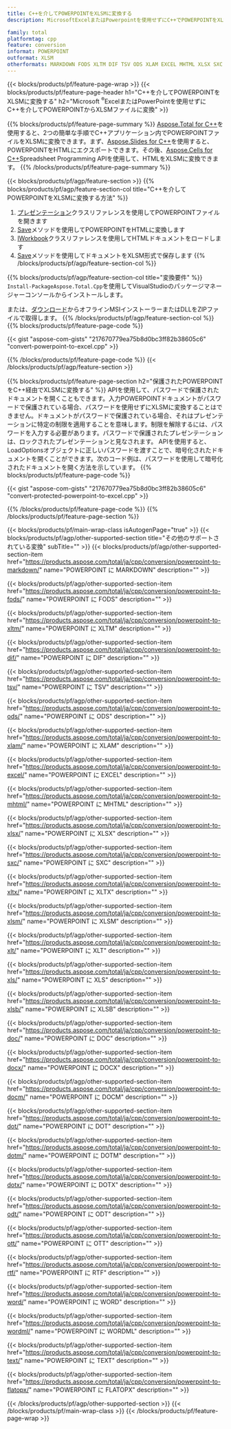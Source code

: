 ```yaml
---
title: C++を介してPOWERPOINTをXLSMに変換する
description: MicrosoftExcelまたはPowerpointを使用せずにC++でPOWERPOINTをXLSMにエクスポートする

family: total
platformtag: cpp
feature: conversion
informat: POWERPOINT
outformat: XLSM
otherformats: MARKDOWN FODS XLTM DIF TSV ODS XLAM EXCEL MHTML XLSX SXC XLTX CSV XLT XLS XLSB DOC DOCX DOCM DOT DOTM DOTX ODT OTT RTF WORD WORDML TEXT FLATOPX
---
```

{{< blocks/products/pf/feature-page-wrap >}}
{{< blocks/products/pf/feature-page-header h1="C++を介してPOWERPOINTをXLSMに変換する" h2="Microsoft <sup>&reg;</sup>ExcelまたはPowerPointを使用せずにC++を介してPOWERPOINTからXLSMファイルに変換" >}}

{{% blocks/products/pf/feature-page-summary %}}
[Aspose.Total for C++](https://products.aspose.com/total/cpp/)を使用すると、2つの簡単な手順でC++アプリケーション内でPOWERPOINTファイルをXLSMに変換できます。まず、[Aspose.Slides for C++](https://products.aspose.com/slides/cpp/)を使用すると、POWERPOINTをHTMLにエクスポートできます。その後、[Aspose.Cells for C++](https://products.aspose.com/cells/cpp/)Spreadsheet Programming APIを使用して、HTMLをXLSMに変換できます。 
{{% /blocks/products/pf/feature-page-summary  %}}

{{< blocks/products/pf/agp/feature-section >}}
{{% blocks/products/pf/agp/feature-section-col title="C++を介してPOWERPOINTをXLSMに変換する方法" %}}
1. [プレゼンテーション](https://reference.aspose.com/slides/cpp/class/aspose.slides.presentation)クラスリファレンスを使用してPOWERPOINTファイルを開きます
2. [Save](https://reference.aspose.com/slides/cpp/class/aspose.slides.presentation#a06fe2a156063c8c3e5ada2713bb697ba)メソッドを使用してPOWERPOINTをHTMLに変換します
3. [IWorkbook](https://reference.aspose.com/cells/cpp/class/aspose.cells.i_workbook)クラスリファレンスを使用してHTMLドキュメントをロードします
4. [Save](https://reference.aspose.com/cells/cpp/class/aspose.cells.i_workbook#a5dc7de23f7ceba76a05dc1d49f51502e)メソッドを使用してドキュメントをXLSM形式で保存します
{{% /blocks/products/pf/agp/feature-section-col %}}

{{% blocks/products/pf/agp/feature-section-col title="変換要件" %}}
```Install-PackageAspose.Total.Cpp```を使用してVisualStudioのパッケージマネージャーコンソールからインストールします。

または、[ダウンロード](https://downloads.aspose.com/total/cpp)からオフラインMSIインストーラーまたはDLLをZIPファイルで取得します。
{{% /blocks/products/pf/agp/feature-section-col %}}
{{% blocks/products/pf/feature-page-code %}}

{{< gist "aspose-com-gists" "217670779ea75b8d0bc3ff82b38605c6" "convert-powerpoint-to-excel.cpp" >}}



{{% /blocks/products/pf/feature-page-code %}}
{{< /blocks/products/pf/agp/feature-section >}}

{{% blocks/products/pf/feature-page-section  h2="保護されたPOWERPOINTをC++経由でXLSMに変換する" %}}
APIを使用して、パスワードで保護されたドキュメントを開くこともできます。入力POWERPOINTドキュメントがパスワードで保護されている場合、パスワードを使用せずにXLSMに変換することはできません。ドキュメントがパスワードで保護されている場合、それはプレゼンテーションに特定の制限を適用することを意味します。制限を解除するには、パスワードを入力する必要があります。パスワードで保護されたプレゼンテーションは、ロックされたプレゼンテーションと見なされます。 APIを使用すると、LoadOptionsオブジェクトに正しいパスワードを渡すことで、暗号化されたドキュメントを開くことができます。次のコード例は、パスワードを使用して暗号化されたドキュメントを開く方法を示しています。
{{% blocks/products/pf/feature-page-code %}}

{{< gist "aspose-com-gists" "217670779ea75b8d0bc3ff82b38605c6" "convert-protected-powerpoint-to-excel.cpp" >}}

{{% /blocks/products/pf/feature-page-code  %}}
{{% /blocks/products/pf/feature-page-section %}}

{{< blocks/products/pf/main-wrap-class isAutogenPage="true" >}}
{{< blocks/products/pf/agp/other-supported-section title="その他のサポートされている変換" subTitle="" >}}
{{< blocks/products/pf/agp/other-supported-section-item href="https://products.aspose.com/total/ja/cpp/conversion/powerpoint-to-markdown/" name="POWERPOINT に MARKDOWN" description="" >}}

{{< blocks/products/pf/agp/other-supported-section-item href="https://products.aspose.com/total/ja/cpp/conversion/powerpoint-to-fods/" name="POWERPOINT に FODS" description="" >}}

{{< blocks/products/pf/agp/other-supported-section-item href="https://products.aspose.com/total/ja/cpp/conversion/powerpoint-to-xltm/" name="POWERPOINT に XLTM" description="" >}}

{{< blocks/products/pf/agp/other-supported-section-item href="https://products.aspose.com/total/ja/cpp/conversion/powerpoint-to-dif/" name="POWERPOINT に DIF" description="" >}}

{{< blocks/products/pf/agp/other-supported-section-item href="https://products.aspose.com/total/ja/cpp/conversion/powerpoint-to-tsv/" name="POWERPOINT に TSV" description="" >}}

{{< blocks/products/pf/agp/other-supported-section-item href="https://products.aspose.com/total/ja/cpp/conversion/powerpoint-to-ods/" name="POWERPOINT に ODS" description="" >}}

{{< blocks/products/pf/agp/other-supported-section-item href="https://products.aspose.com/total/ja/cpp/conversion/powerpoint-to-xlam/" name="POWERPOINT に XLAM" description="" >}}

{{< blocks/products/pf/agp/other-supported-section-item href="https://products.aspose.com/total/ja/cpp/conversion/powerpoint-to-excel/" name="POWERPOINT に EXCEL" description="" >}}

{{< blocks/products/pf/agp/other-supported-section-item href="https://products.aspose.com/total/ja/cpp/conversion/powerpoint-to-mhtml/" name="POWERPOINT に MHTML" description="" >}}

{{< blocks/products/pf/agp/other-supported-section-item href="https://products.aspose.com/total/ja/cpp/conversion/powerpoint-to-xlsx/" name="POWERPOINT に XLSX" description="" >}}

{{< blocks/products/pf/agp/other-supported-section-item href="https://products.aspose.com/total/ja/cpp/conversion/powerpoint-to-sxc/" name="POWERPOINT に SXC" description="" >}}

{{< blocks/products/pf/agp/other-supported-section-item href="https://products.aspose.com/total/ja/cpp/conversion/powerpoint-to-xltx/" name="POWERPOINT に XLTX" description="" >}}

{{< blocks/products/pf/agp/other-supported-section-item href="https://products.aspose.com/total/ja/cpp/conversion/powerpoint-to-xlsm/" name="POWERPOINT に XLSM" description="" >}}

{{< blocks/products/pf/agp/other-supported-section-item href="https://products.aspose.com/total/ja/cpp/conversion/powerpoint-to-xlt/" name="POWERPOINT に XLT" description="" >}}

{{< blocks/products/pf/agp/other-supported-section-item href="https://products.aspose.com/total/ja/cpp/conversion/powerpoint-to-xls/" name="POWERPOINT に XLS" description="" >}}

{{< blocks/products/pf/agp/other-supported-section-item href="https://products.aspose.com/total/ja/cpp/conversion/powerpoint-to-xlsb/" name="POWERPOINT に XLSB" description="" >}}

{{< blocks/products/pf/agp/other-supported-section-item href="https://products.aspose.com/total/ja/cpp/conversion/powerpoint-to-doc/" name="POWERPOINT に DOC" description="" >}}

{{< blocks/products/pf/agp/other-supported-section-item href="https://products.aspose.com/total/ja/cpp/conversion/powerpoint-to-docx/" name="POWERPOINT に DOCX" description="" >}}

{{< blocks/products/pf/agp/other-supported-section-item href="https://products.aspose.com/total/ja/cpp/conversion/powerpoint-to-docm/" name="POWERPOINT に DOCM" description="" >}}

{{< blocks/products/pf/agp/other-supported-section-item href="https://products.aspose.com/total/ja/cpp/conversion/powerpoint-to-dot/" name="POWERPOINT に DOT" description="" >}}

{{< blocks/products/pf/agp/other-supported-section-item href="https://products.aspose.com/total/ja/cpp/conversion/powerpoint-to-dotm/" name="POWERPOINT に DOTM" description="" >}}

{{< blocks/products/pf/agp/other-supported-section-item href="https://products.aspose.com/total/ja/cpp/conversion/powerpoint-to-dotx/" name="POWERPOINT に DOTX" description="" >}}

{{< blocks/products/pf/agp/other-supported-section-item href="https://products.aspose.com/total/ja/cpp/conversion/powerpoint-to-odt/" name="POWERPOINT に ODT" description="" >}}

{{< blocks/products/pf/agp/other-supported-section-item href="https://products.aspose.com/total/ja/cpp/conversion/powerpoint-to-ott/" name="POWERPOINT に OTT" description="" >}}

{{< blocks/products/pf/agp/other-supported-section-item href="https://products.aspose.com/total/ja/cpp/conversion/powerpoint-to-rtf/" name="POWERPOINT に RTF" description="" >}}

{{< blocks/products/pf/agp/other-supported-section-item href="https://products.aspose.com/total/ja/cpp/conversion/powerpoint-to-word/" name="POWERPOINT に WORD" description="" >}}

{{< blocks/products/pf/agp/other-supported-section-item href="https://products.aspose.com/total/ja/cpp/conversion/powerpoint-to-wordml/" name="POWERPOINT に WORDML" description="" >}}

{{< blocks/products/pf/agp/other-supported-section-item href="https://products.aspose.com/total/ja/cpp/conversion/powerpoint-to-text/" name="POWERPOINT に TEXT" description="" >}}

{{< blocks/products/pf/agp/other-supported-section-item href="https://products.aspose.com/total/ja/cpp/conversion/powerpoint-to-flatopx/" name="POWERPOINT に FLATOPX" description="" >}}


{{< /blocks/products/pf/agp/other-supported-section >}}
{{< /blocks/products/pf/main-wrap-class >}}
{{< /blocks/products/pf/feature-page-wrap >}}